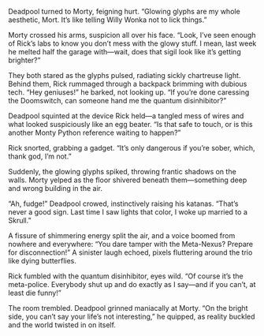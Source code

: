 Deadpool turned to Morty, feigning hurt. “Glowing glyphs are my whole aesthetic, Mort. It’s like telling Willy Wonka not to lick things.”

Morty crossed his arms, suspicion all over his face. “Look, I’ve seen enough of Rick’s labs to know you don’t mess with the glowy stuff. I mean, last week he melted half the garage with—wait, does that sigil look like it’s getting brighter?”

They both stared as the glyphs pulsed, radiating sickly chartreuse light. Behind them, Rick rummaged through a backpack brimming with dubious tech. “Hey geniuses!” he barked, not looking up. “If you’re done caressing the Doomswitch, can someone hand me the quantum disinhibitor?”

Deadpool squinted at the device Rick held—a tangled mess of wires and what looked suspiciously like an egg beater. “Is that safe to touch, or is this another Monty Python reference waiting to happen?”

Rick snorted, grabbing a gadget. “It’s only dangerous if you’re sober, which, thank god, I’m not.”

Suddenly, the glowing glyphs spiked, throwing frantic shadows on the walls. Morty yelped as the floor shivered beneath them—something deep and wrong building in the air.

“Ah, fudge!” Deadpool crowed, instinctively raising his katanas. “That’s never a good sign. Last time I saw lights that color, I woke up married to a Skrull.”

A fissure of shimmering energy split the air, and a voice boomed from nowhere and everywhere: “You dare tamper with the Meta-Nexus? Prepare for disconnection!” A sinister laugh echoed, pixels fluttering around the trio like dying butterflies.

Rick fumbled with the quantum disinhibitor, eyes wild. “Of course it’s the meta-police. Everybody shut up and do exactly as I say—and if you can’t, at least die funny!”

The room trembled. Deadpool grinned maniacally at Morty. “On the bright side, you can’t say your life’s not interesting,” he quipped, as reality buckled and the world twisted in on itself.
